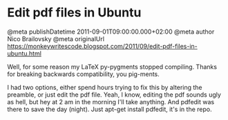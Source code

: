 # Edit pdf files in Ubuntu

@meta publishDatetime 2011-09-01T09:00:00.000+02:00
@meta author Nico Brailovsky
@meta originalUrl https://monkeywritescode.blogspot.com/2011/09/edit-pdf-files-in-ubuntu.html

Well, for some reason my LaTeX py-pygments stopped compiling. Thanks for breaking backwards compatibility, you pig-ments.

I had two options, either spend hours trying to fix this by altering the preamble, or just edit the pdf file. Yeah, I know, editing the pdf sounds ugly as hell, but hey at 2 am in the morning I'll take anything. And pdfedit was there to save the day (night). Just apt-get install pdfedit, it's in the repo.

